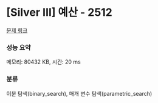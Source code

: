 # [Silver III] 예산 - 2512 

[문제 링크](https://www.acmicpc.net/problem/2512) 

### 성능 요약

메모리: 80432 KB, 시간: 20 ms

### 분류

이분 탐색(binary_search), 매개 변수 탐색(parametric_search)

